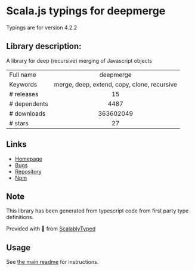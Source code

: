 
# Scala.js typings for deepmerge

Typings are for version 4.2.2

## Library description:
A library for deep (recursive) merging of Javascript objects

|                    |                 |
| ------------------ | :-------------: |
| Full name          | deepmerge |
| Keywords           | merge, deep, extend, copy, clone, recursive |
| # releases         | 15 |
| # dependents       | 4487 |
| # downloads        | 363602049 |
| # stars            | 27 |

## Links
- [Homepage](https://github.com/TehShrike/deepmerge)
- [Bugs](https://github.com/TehShrike/deepmerge/issues)
- [Repository](https://github.com/TehShrike/deepmerge)
- [Npm](https://www.npmjs.com/package/deepmerge)
    


## Note
This library has been generated from typescript code from first party type definitions.

Provided with :purple_heart: from [ScalablyTyped](https://github.com/oyvindberg/ScalablyTyped)

## Usage
See [the main readme](../../readme.md) for instructions.


